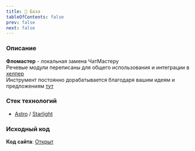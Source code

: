 ```yaml
---
title: 👋 База
tableOfContents: false
prev: false
next: false
---
```

### Описание

<b>Фломастер</b> - локальная замена ЧатМастеру <br/>
Речевые модули переписаны для общего использования и интеграции в [хелпер](https://helper.chrsnv.ru)<br/>
Инструмент постоянно дорабатывается благодаря вашим идеям и предложениям [тут](https://t.me/+jH1mblw0ytcwOWUy)

### Стек технологий

- [Astro](https://astro.build/) / [Starlight](https://starlight.astro.build/)

### Исходный код

**Код сайта**: [Открыт](https://github.com/AuthFailed/flomaster/)
